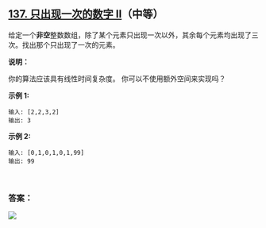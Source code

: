 ## [137. 只出现一次的数字 II](https://leetcode-cn.com/problems/single-number-ii/)（中等）

给定一个**非空**整数数组，除了某个元素只出现一次以外，其余每个元素均出现了三次。找出那个只出现了一次的元素。

**说明：**

你的算法应该具有线性时间复杂度。 你可以不使用额外空间来实现吗？

**示例 1:**

```
输入: [2,2,3,2]
输出: 3
```

**示例 2:**

```
输入: [0,1,0,1,0,1,99]
输出: 99
```

<br/>

### 答案：



![](https://img-blog.csdnimg.cn/20200807155236311.png)

#### 